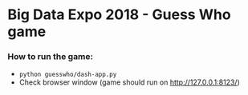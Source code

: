 # Big Data Expo 2018 - Guess Who game

### How to run the game:
* `python guesswho/dash-app.py`
* Check browser window (game should run on http://127.0.0.1:8123/)
